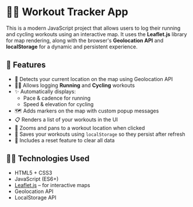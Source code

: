 # 🏃‍♂️ Workout Tracker App

This is a modern JavaScript project that allows users to log their running and cycling workouts using an interactive map. It uses the **Leaflet.js** library for map rendering, along with the browser's **Geolocation API** and **localStorage** for a dynamic and persistent experience.

## 🚀 Features

- 📍 Detects your current location on the map using Geolocation API
- 🏃‍♀️ Allows logging **Running** and **Cycling** workouts
- ✨ Automatically displays:
  - Pace & cadence for running
  - Speed & elevation for cycling
- 🗺 Adds markers on the map with custom popup messages
- 📋 Renders a list of your workouts in the UI
- 🔁 Zooms and pans to a workout location when clicked
- 💾 Saves your workouts using `localStorage` so they persist after refresh
- 🧹 Includes a reset feature to clear all data

## 🧑‍💻 Technologies Used

- HTML5 + CSS3
- JavaScript (ES6+)
- [Leaflet.js](https://leafletjs.com) – for interactive maps
- Geolocation API
- LocalStorage API



